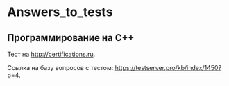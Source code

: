 # Answers_to_tests
Программирование на C++
-----------------------------------
Тест на http://certifications.ru.

Ссылка на базу вопросов с тестом: https://testserver.pro/kb/index/1450?p=4.
